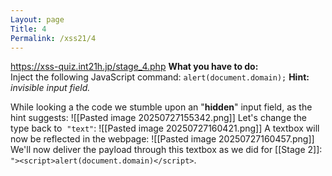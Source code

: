 ```yaml
---
Layout: page
Title: 4
Permalink: /xss21/4
---
```

https://xss-quiz.int21h.jp/stage_4.php
**What you have to do:**  
Inject the following JavaScript command: `alert(document.domain);`
**Hint:** *invisible input field.*

While looking a the code we stumble upon an "**hidden**" input field, as the hint suggests:
![[Pasted image 20250727155342.png]]
Let's change the type back to  `"text"`:
![[Pasted image 20250727160421.png]]
A textbox will now be reflected in the webpage:
![[Pasted image 20250727160457.png]]
We'll now deliver the payload through this textbox as we did for [[Stage 2]]:
`"><script>alert(document.domain)</script>`.